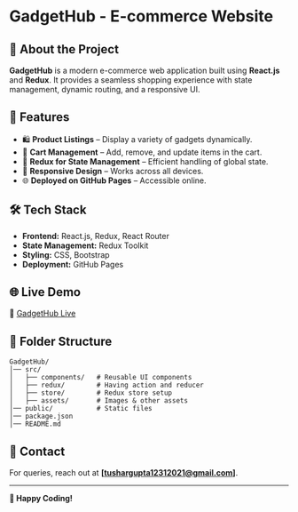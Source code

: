# GadgetHub - E-commerce Website

## 🚀 About the Project
**GadgetHub** is a modern e-commerce web application built using **React.js** and **Redux**. It provides a seamless shopping experience with state management, dynamic routing, and a responsive UI.

## 🎯 Features
- 🛍️ **Product Listings** – Display a variety of gadgets dynamically.
- 🛒 **Cart Management** – Add, remove, and update items in the cart.
- 🔄 **Redux for State Management** – Efficient handling of global state.
- 📱 **Responsive Design** – Works across all devices.
- 🌐 **Deployed on GitHub Pages** – Accessible online.

## 🛠️ Tech Stack
- **Frontend:** React.js, Redux, React Router
- **State Management:** Redux Toolkit
- **Styling:** CSS, Bootstrap
- **Deployment:** GitHub Pages

## 🌐 Live Demo
🔗 [GadgetHub Live](https://gtushar8055.github.io/Gadgetsforyou/)

## 📂 Folder Structure
```
GadgetHub/
│── src/
│   ├── components/   # Reusable UI components
│   ├── redux/        # Having action and reducer
│   ├── store/        # Redux store setup
│   ├── assets/       # Images & other assets
│── public/           # Static files
│── package.json
│── README.md
```

## 📧 Contact
For queries, reach out at **[tushargupta12312021@gmail.com]**.

---
**🚀 Happy Coding!**
